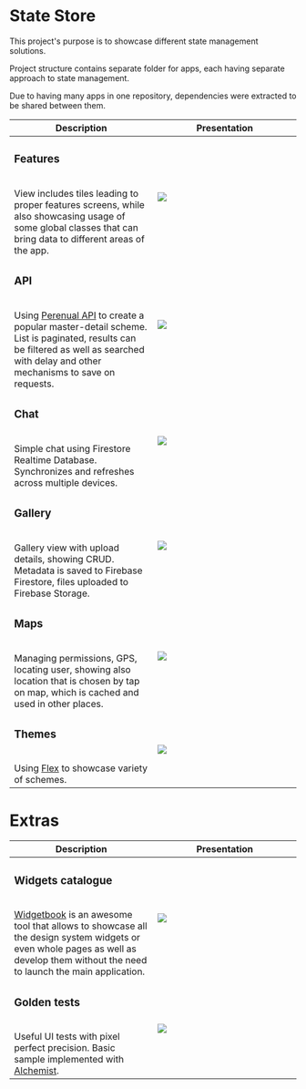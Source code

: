 # State Store

This project's purpose is to showcase different state management solutions.

Project structure contains separate folder for apps, each having separate approach to state management.

Due to having many apps in one repository, dependencies were extracted to be shared between them.

<table>
  <thead>
    <tr>
      <th width="50%">Description</th>
      <th width="50%">Presentation</th>
    </tr>
  </thead>
  <tbody>
  <tr>
      <td>
        <h3>Features</h3>
        <br>
        View includes tiles leading to proper features screens, while also showcasing usage of some global classes that can bring data to different areas of the app.
      </td>
      <td>
        <image src="https://github.com/kbudulski/state_store/assets/33528651/0506f1dd-3918-40f1-bc9a-3f7bb5b501c6">
      </td>
  </tr>
  <tr>
      <td>
        <h3>API</h3>
        <br>
        Using <a href="https://perenual.com/docs/api">Perenual API</a> to create a popular master-detail scheme. List is paginated, results can be filtered as well as searched with delay and other mechanisms to save on requests.
      </td>
      <td>
        <image src="https://github.com/kbudulski/state_store/assets/33528651/5cc402e2-b558-4faa-b744-a388313def54">
      </td>
  </tr>
  <tr>
      <td>
        <h3>Chat</h3>
        <br>
        Simple chat using Firestore Realtime Database. Synchronizes and refreshes across multiple devices.
      </td>
      <td>
        <image src="https://github.com/kbudulski/state_store/assets/33528651/98e5f267-72e8-436f-836f-6cbee5815d95">
      </td>
  </tr>
  <tr>
      <td>
        <h3>Gallery</h3>
        <br>
        Gallery view with upload details, showing CRUD. Metadata is saved to Firebase Firestore, files uploaded to Firebase Storage.
      </td>
      <td>
        <image src="https://github.com/kbudulski/state_store/assets/33528651/c2f8b736-18ad-4f50-9918-25c3cf2fa320">
      </td>
  </tr>
  <tr>
      <td>
        <h3>Maps</h3>
        <br>
        Managing permissions, GPS, locating user, showing also location that is chosen by tap on map, which is cached and used in other places.
      </td>
      <td>
        <image src="https://github.com/kbudulski/state_store/assets/33528651/ccb1343b-32a5-408f-b2cc-d49ed7016edf">
      </td>
  </tr>
  <tr>
      <td>
        <h3>Themes</h3>
        <br>
        Using <a href="https://docs.flexcolorscheme.com/">Flex</a> to showcase variety of schemes.
      </td>
      <td>
        <image src="https://github.com/kbudulski/state_store/assets/33528651/9b021d16-8f60-4ff0-9d21-4b7ca32a963a">
      </td>
  </tr>
  </tbody>
</table>

# Extras

<table>
  <thead>
    <tr>
      <th width="50%">Description</th>
      <th width="50%">Presentation</th>
    </tr>
  </thead>
  <tbody>
  <tr>
      <td>
        <h3>Widgets catalogue</h3>
        <br>
        <a href="https://pub.dev/packages/widgetbook">Widgetbook</a> is an awesome tool that allows to showcase all the design system widgets or even whole pages as well as develop them without the need to launch the main application.
      </td>
      <td>
        <image src="https://github.com/kbudulski/state_store/assets/33528651/1addc20b-1384-4847-b26b-26181cb96e37">
      </td>
  </tr>
  <tr>
      <td>
        <h3>Golden tests</h3>
        <br>
        Useful UI tests with pixel perfect precision. Basic sample implemented with <a href="https://pub.dev/packages/alchemist">Alchemist</a>.
      </td>
      <td>
        <image src="https://github.com/kbudulski/state_store/assets/33528651/864cb575-04fa-475c-8243-ca12fc5947d9">
      </td>
  </tr>
  </tbody>
</table>
